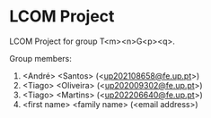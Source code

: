 # LCOM Project

LCOM Project for group T&lt;m&gt;&lt;n&gt;G&lt;p&gt;&lt;q&gt;.

Group members:

1. &lt;André&gt; &lt;Santos&gt; (&lt;up202108658@fe.up.pt&gt;)
2. &lt;Tiago&gt; &lt;Oliveira&gt; (&lt;up202009302@fe.up.pt&gt;)
3. &lt;Tiago&gt; &lt;Martins&gt; (&lt;up202206640@fe.up.pt&gt;)
4. &lt;first name&gt; &lt;family name&gt; (&lt;email address&gt;)
